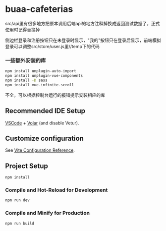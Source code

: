 # buaa-cafeterias
src/api里有很多地方把原本调用后端api的地方注释掉换成返回测试数据了，正式使用时记得替换掉

侧边栏登录和注册按钮只在未登录时显示，"我的"按钮只在登录后显示，前端模拟登录可以调整src/store/user.js里//temp下的代码

### 一些额外安装的库
```sh
npm install unplugin-auto-import
npm install unplugin-vue-components
npm install -D sass
npm install vue-infinite-scroll
```
不全，可以根据控制台运行的报错提示安装相应的库

## Recommended IDE Setup

[VSCode](https://code.visualstudio.com/) + [Volar](https://marketplace.visualstudio.com/items?itemName=Vue.volar) (and disable Vetur).

## Customize configuration

See [Vite Configuration Reference](https://vitejs.dev/config/).

## Project Setup

```sh
npm install
```

### Compile and Hot-Reload for Development

```sh
npm run dev
```

### Compile and Minify for Production
```sh
npm run build
```
